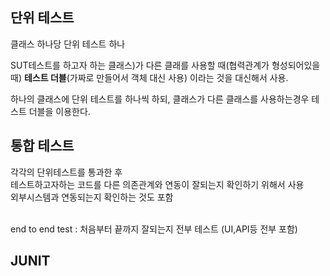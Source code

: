
## 단위 테스트
클래스 하나당 단위 테스트 하나 

SUT테스트를 하고자 하는 클래스)가 다른 클래를 사용할 때(협력관계가 형성되어있을 때) **테스트 더블**(가짜로 만들어서 객체 대신 사용) 이라는 것을 대신해서 사용.

하나의 클래스에 단위 테스트를 하나씩 하되, 클래스가 다른 클래스를 사용하는경우 테스트 더블을 이용한다.

## 통합 테스트
각각의 단위테스트를 통과한 후  
테스트하고자하는 코드를 다른 의존관계와 연동이 잘되는지 확인하기 위해서 사용  
외부시스템과 연동되는지 확인하는 것도 포함

<br/>  
end to end test : 처음부터 끝까지 잘되는지 전부 테스트 (UI,API등 전부 포함)

##  JUNIT

